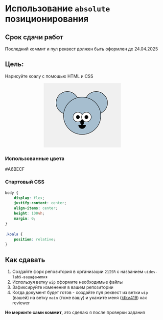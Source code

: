 # Использование `absolute` позиционирования

## Срок сдачи работ

Последний коммит и пул реквест должен быть оформлен до 24.04.2025

## Цель:

Нарисуйте коалу с помощью HTML и CSS

<p align="center">
<img src="./.repo/assets/finished.png" width="50%" />
</p>

### Использованные цвета

#A6BECF

### Стартовый CSS

```CSS
body {
    display: flex;
    justify-content: center;
    align-items: center;
    height: 100vh;
    margin: 0;
}

.koala {
    position: relative;
}
```

## Как сдавать

1. Создайте форк репозитория в организации `21ISR` с названием `uidev-lab9-вашафамилия`
2. Используя ветку `wip` оформите необходимые файлы
3. Зафиксируйте изменения в вашем репозитории
4. Когда документ будет готов - создайте пул реквест из ветки `wip` (вашей) на ветку `main` (тоже вашу) и укажите меня ([ktkv419](https://github.com/ktkv419)) как reviewer

**Не мержите сами коммит**, это сделаю я после проверки задания
